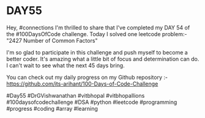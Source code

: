 # DAY55
Hey, #connections I'm thrilled to share that I've completed my DAY 54 of the #100DaysOfCode challenge. Today I solved one leetcode problem:- "2427 Number of Common Factors"

I'm so glad to participate in this challenge and push myself to become a better coder. It's amazing what a little bit of focus and determination can do. I can't wait to see what the next 45 days bring.

You can check out my daily progress on my Github repository :- https://github.com/its-arihant/100-Days-of-Code-Challenge

#Day55 #DrGVishwanathan #vitbhopal #vitbhopallions #100daysofcodechallenge #DSA #python #leetcode #programming #progress #coding #array #learning 

